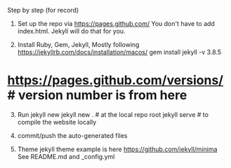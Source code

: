 Step by step (for record)

1. Set up the repo via https://pages.github.com/
You don't have to add index.html. Jekyll will do that for you.

2. Install Ruby, Gem, Jekyll, Mostly following https://jekyllrb.com/docs/installation/macos/
gem install jekyll -v 3.8.5
# https://pages.github.com/versions/ # version number is from here

3. Run jekyll new
jekyll new .  # at the local repo root
jekyll serve # to compile the website locally

4. commit/push the auto-generated files

5. Theme
jekyll theme example is here https://github.com/jekyll/minima
See README.md and _config.yml
